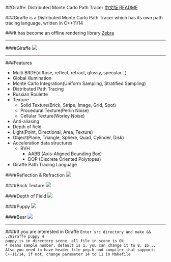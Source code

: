 ##Giraffe: Distributed Monte Carlo Path Tracer
[中文版 README](./README.md)

###Giraffe is a Distributed Monte Carlo Path Tracer which has its own path tracing language, written in C++11/14

###It has become an offline rendering library [Zebra](https://github.com/UncP/Zebra)

***

####Giraffe
![](./image/giraffe.png)
***

###Features
* Multi BRDF(diffuse, reflect, refract, glossy, specular...)
* Global illumination
* Monte Carlo Integration(Uniform Sampling, Stratified Sampling)
* Distributed Path Tracing
* Russian Roulette
* Texture
	- Solid Texture(Brick, Stripe, Image, Grid, Spot)
	- Procedural Texture(Perlin Noise)
	- Cellular Texture(Worley Noise)
* Anti-aliasing
* Depth of field
* Light(Point, Directional, Area, Texture)
* Object(Plane, Triangle, Sphere, Quad, Cylinder, Disk)
* Acceleration data structures
	- BVH
		+	AABB (Axis-Aligned Bounding Box)
		+	DOP	(Discrete Oriented Polytopes)
* Giraffe Path Tracing Language


####Reflection & Refraction
![](./image/reflect_refract.png)

####Brick Texture
![](./image/brick.png)

####Depth of Field
![](./image/depth_of_field.png)

####Puppy
![](./image/puppy.png)

####Bear
![](./image/bear.png)

***

####If you are interested in Giraffe
`Enter src directory and make && ./Giraffe puppy 4`  
`puppy is in directory scene, all file in scene is Ok`  
`4 means sample number, default is 1, you can change it to 8, 16...`  
`Also you need to have header file png.h and compiler that supports C++11/14, if not, change parameter 14 to 11 in Makefile`
